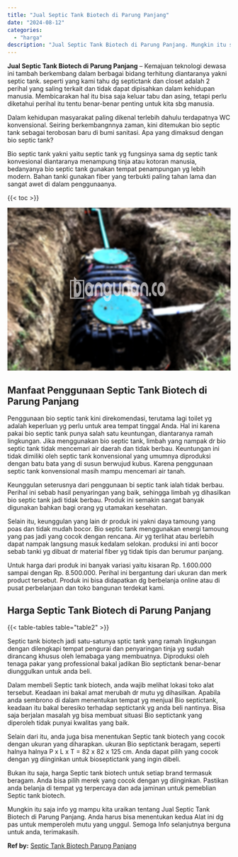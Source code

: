```yaml
---
title: "Jual Septic Tank Biotech di Parung Panjang"
date: "2024-08-12"
categories: 
  - "harga"
description: "Jual Septic Tank Biotech di Parung Panjang. Mungkin itu saja info yg mampu kita uraikan tentang Jual Septic Tank Biotech di Parung Panjang. Anda harus bisa m..."
---
```


**Jual Septic Tank Biotech di Parung Panjang** – Kemajuan teknologi dewasa ini tambah berkembang dalam berbagai bidang terhitung diantaranya yakni septic tank. seperti yang kami tahu dg septictank dan closet adalah 2 perihal yang saling terkait dan tidak dapat dipisahkan dalam kehidupan manusia. Membicarakan hal itu bisa saja keluar tabu dan asing, tetapi perlu diketahui perihal itu tentu benar-benar penting untuk kita sbg manusia.

Dalam kehidupan masyarakat paling dikenal terlebih dahulu terdapatnya WC konvensional. Seiring berkembangnnya zaman, kini ditemukan bio septic tank sebagai terobosan baru di bumi sanitasi. Apa yang dimaksud dengan bio septic tank?

Bio septic tank yakni yaitu septic tank yg fungsinya sama dg septic tank konvesional diantaranya menampung tinja atau kotoran manusia, bedanyanya bio septic tank gunakan tempat penampungan yg lebih modern. Bahan tanki gunakan fiber yang terbukti paling tahan lama dan sangat awet di dalam penggunaanya.

{{< toc >}}

![Jual Septic Tank Biotech di Parung Panjang](/images/jual-bio-septictank-49.png)

## Manfaat Penggunaan Septic Tank Biotech di Parung Panjang

Penggunaan bio septic tank kini direkomendasi, terutama lagi toilet yg adalah keperluan yg perlu untuk area tempat tinggal Anda. Hal ini karena pakai bio septic tank punya salah satu keuntungan, diantaranya ramah lingkungan. Jika menggunakan bio septic tank, limbah yang nampak dr bio septic tank tidak mencemari air daerah dan tidak berbau. Keuntungan ini tidak dimiliki oleh septic tank konvensional yang umumnya diproduksi dengan batu bata yang di susun berwujud kubus. Karena penggunaan septic tank konvensional masih mampu mencemari air tanah.

Keunggulan seterusnya dari penggunaan bi septic tank ialah tidak berbau. Perihal ini sebab hasil penyaringan yang baik, sehingga limbah yg dihasilkan bio septic tank jadi tidak berbau. Produk ini semakin sangat banyak digunakan bahkan bagi orang yg utamakan kesehatan.

Selain itu, keunggulan yang lain dr produk ini yakni daya tamoung yang poas dan tidak mudah bocor. Bio septic tank menggunakan energi tamoung yang pas jadi yang cocok dengan rencana. Air yg terlihat atau berlebih dapat nampak langsung masuk kedalam selokan. produksi ini anti bocor sebab tanki yg dibuat dr material fiber yg tidak tipis dan berumur panjang.

Untuk harga dari produk ini banyak variasi yaitu kisaran Rp. 1.600.000 sampai dengan Rp. 8.500.000. Perihal ini bergantung dari ukuran dan merk product tersebut. Produk ini bisa didapatkan dg berbelanja online atau di pusat perbelanjaan dan toko bangunan terdekat kami.

## Harga Septic Tank Biotech di Parung Panjang

{{< table-tables table="table2" >}}

Septic tank biotech jadi satu-satunya sptic tank yang ramah lingkungan dengan dilengkapi tempat pengurai dan penyaringan tinja yg sudah dirancang khusus oleh lemabaga yang membuatnya. Diproduksi oleh tenaga pakar yang professional bakal jadikan Bio septictank benar-benar diunggulkan untuk anda beli.

Dalam membeli Septic tank biotech, anda wajib melihat lokasi toko alat tersebut. Keadaan ini bakal amat merubah dr mutu yg dihasilkan. Apabila anda sembrono di dalam menentukan tempat yg menjual Bio septictank, keadaan itu bakal beresiko terhadap septictank yg anda beli nantinya. Bisa saja berjalan masalah yg bisa membuat situasi Bio septictank yang diperoleh tidak punyai kwalitas yang baik.

Selain dari itu, anda juga bisa menentukan Septic tank biotech yang cocok dengan ukuran yang diharapkan. ukuran Bio septictank beragam, seperti halnya halnya P x L x T = 82 x 82 x 125 cm. Anda dapat pilih yang cocok dengan yg diinginkan untuk bioseptictank yang ingin dibeli.

Bukan itu saja, harga Septic tank biotech untuk setiap brand termasuk beragam. Anda bisa pilih merek yang cocok dengan yg diinginkan. Pastikan anda belanja di tempat yg terpercaya dan ada jaminan untuk pemeblian Septic tank biotech.

Mungkin itu saja info yg mampu kita uraikan tentang Jual Septic Tank Biotech di Parung Panjang. Anda harus bisa menentukan kedua Alat ini dg pas untuk memperoleh mutu yang unggul. Semoga Info selanjutnya berguna untuk anda, terimakasih.

**Ref by:** [Septic Tank Biotech Parung Panjang](https://id.wikipedia.org/wiki/Septic)
